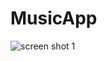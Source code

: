 # MusicApp
![screen shot 1](https://raw.githubusercontent.com/karleinstein/MusicApp/ReadMeImage/music1.png)
